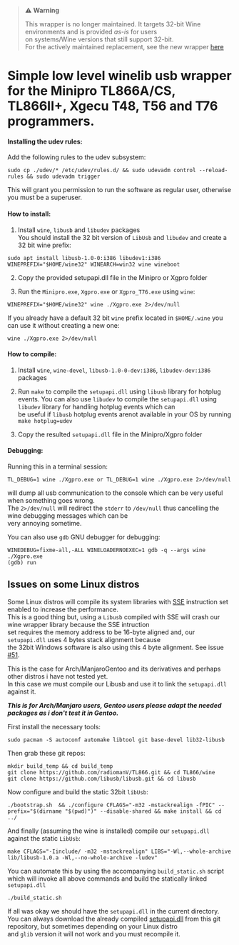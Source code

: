 > ⚠️ **Warning**
>
> This wrapper is no longer maintained. It targets 32-bit Wine environments and is provided *as-is* for users   
> on systems/Wine versions that still support 32-bit.   
> For the actively maintained replacement, see the new wrapper [here](https://github.com/radiomanV/TL866/raw/refs/heads/master/wine64) 

# Simple low level winelib usb wrapper for the Minipro TL866A/CS, TL866II+, Xgecu T48, T56 and T76 programmers.


#### Installing the udev rules:
Add the following rules to the udev subsystem:   
```nohighlight
sudo cp ./udev/* /etc/udev/rules.d/ && sudo udevadm control --reload-rules && sudo udevadm trigger  
```
This will grant you permission to run the software as regular user, otherwise you must be a superuser.    

#### How to install:
1. Install `wine`, `libusb` and `libudev` packages   
You should install the 32 bit version of `LibUsb` and `libudev` and create a 32 bit wine prefix:   

```nohighlight
sudo apt install libusb-1.0-0:i386 libudev1:i386   
WINEPREFIX="$HOME/wine32" WINEARCH=win32 wine wineboot      
```

2. Copy the provided setupapi.dll file in the Minipro or Xgpro folder

3. Run the `Minipro.exe`, `Xgpro.exe` or `Xgpro_T76.exe` using `wine`:   
```nohighlight
WINEPREFIX="$HOME/wine32" wine ./Xgpro.exe 2>/dev/null
```
If you already have a default 32 bit `wine` prefix located in `$HOME/.wine` you can use it without creating a new one:   
```nohighlight
wine ./Xgpro.exe 2>/dev/null    
```

#### How to compile:
1. Install `wine`, `wine-devel`, `libusb-1.0-0-dev:i386`, `libudev-dev:i386` packages

2. Run `make` to compile the `setupapi.dll` using `libusb` library for hotplug events.
You can also use `libudev` to compile the `setupapi.dll` using `libudev` library for handling hotplug events which can    
be useful if `libusb` hotplug events arenot available in your OS by running `make hotplug=udev`   

3. Copy the resulted  `setupapi.dll` file in the Minipro/Xgpro folder


#### Debugging:
Running this in a terminal session:    
```nohighlight
TL_DEBUG=1 wine ./Xgpro.exe or TL_DEBUG=1 wine ./Xgpro.exe 2>/dev/null
```   
will dump all usb communication to the console which can be very useful when something goes wrong.   
The `2>/dev/null` will redirect the `stderr` to `/dev/null` thus cancelling the wine debugging messages which can be   
very annoying sometime.   

You can also use `gdb` GNU debugger for debugging:   
```nohighlight
WINEDEBUG=fixme-all,-ALL WINELOADERNOEXEC=1 gdb -q --args wine ./Xgpro.exe
(gdb) run
```

## Issues on some Linux distros
Some Linux distros will compile its system libraries with [SSE](https://en.wikipedia.org/wiki/Streaming_SIMD_Extensions) instruction set enabled to increase the performance.   
This is a good thing but, using a `Libusb` compiled with SSE will crash our wine wrapper library because the SSE intruction   
set requires the memory address to be 16-byte aligned and, our `setupapi.dll` uses 4 bytes stack alignment because   
the 32bit Windows software is also using this 4 byte alignment. See issue [#51](https://github.com/radiomanV/TL866/issues/51).      

This is the case for Arch/ManjaroGentoo and its derivatives and perhaps other distros i have not tested yet.   
In this case we must compile our Libusb and use it to link the `setupapi.dll` against it.   

**_This is for Arch/Manjaro users, Gentoo users please adapt the needed packages as i don't test it in Gentoo._**   

First install the necessary tools:
```
sudo pacman -S autoconf automake libtool git base-devel lib32-libusb
```

Then grab these git repos:
```
mkdir build_temp && cd build_temp
git clone https://github.com/radiomanV/TL866.git && cd TL866/wine
git clone https://github.com/libusb/libusb.git && cd libusb
```
Now configure and build the static 32bit `libUsb`:
```
./bootstrap.sh  && ./configure CFLAGS="-m32 -mstackrealign -fPIC" --prefix="$(dirname "$(pwd)")" --disable-shared && make install && cd ../
```
And finally (assuming the wine is installed) compile our `setupapi.dll`  against the static `LibUsb`:
```
make CFLAGS="-Iinclude/ -m32 -mstackrealign" LIBS="-Wl,--whole-archive lib/libusb-1.0.a -Wl,--no-whole-archive -ludev"
```
You can automate this by using the accompanying `build_static.sh` script    
which will invoke all above commands and build the statically linked `setupapi.dll`   
```
./build_static.sh
```

If all was okay we should have the `setupapi.dll` in the current directory.   
You can always download the already compiled [setupapi.dll](https://github.com/radiomanV/TL866/raw/refs/heads/master/wine32/setupapi.dll) from this git repository, but sometimes depending on your Linux distro   
and `glib` version it will not work and you must recompile it.   
